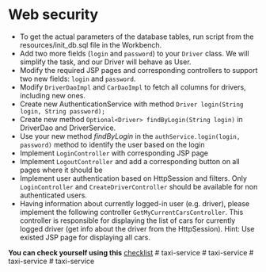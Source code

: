 # Web security
- To get the actual parameters of the database tables, run script from the resources/init_db.sql file in the Workbench.
- Add two more fields (`login` and `password`) to your `Driver` class.
  We will simplify the task, and our Driver will behave as User.
- Modify the required JSP pages and corresponding controllers to support two new fields: `login` and `password`.
- Modify `DriverDaoImpl` and `CarDaoImpl` to fetch all columns for drivers, including new ones.
- Create new AuthenticationService with method ```Driver login(String login, String password);```
- Create new method ```Optional<Driver> findByLogin(String login)``` in DriverDao and DriverService.
- Use your new method _findByLogin_ in the ```authService.login(login, password)``` method to identify the user based on the login
- Implement `LoginController` with corresponding JSP page
- Implement `LogoutController` and add a corresponding button on all pages where it should be
- Implement user authentication based on HttpSession and filters. Only `LoginController` and `CreateDriverController` should be available for non authenticated users.
- Having information about currently logged-in user (e.g. driver), please implement the following controller `GetMyCurrentCarsController`.
  This controller is responsible for displaying the list of cars for currently logged driver (get info about the driver from the HttpSession).
  Hint: Use existed JSP page for displaying all cars.

__You can check yourself using this__ [checklist](https://mate-academy.github.io/jv-program-common-mistakes/java-web/web-security/java-web-security)
#   t a x i - s e r v i c e  
 #   t a x i - s e r v i c e  
 #   t a x i - s e r v i c e  
 #   t a x i - s e r v i c e  
 